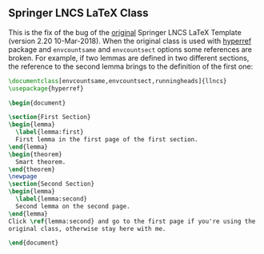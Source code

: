 ## Springer LNCS LaTeX Class

This is the fix of the bug of the [original][1] Springer LNCS LaTeX
Template (version 2.20 10-Mar-2018). When the original class is used
with [hyperref][2] package and `envcountsame` and `envcountsect`
options some references are broken. For example, if two lemmas are
defined in two different sections, the reference to the second lemma
brings to the definition of the first one:

```latex
\documentclass[envcountsame,envcountsect,runningheads]{llncs}
\usepackage{hyperref}

\begin{document}

\section{First Section}
\begin{lemma}
  \label{lemma:first}
  First lemma in the first page of the first section.
\end{lemma}
\begin{theorem}
  Smart theorem.
\end{theorem}
\newpage
\section{Second Section}
\begin{lemma}
  \label{lemma:second}
  Second lemma on the second page.
\end{lemma}
Click \ref{lemma:second} and go to the first page if you're using the
original class, otherwise stay here with me.

\end{document}
```

[1]: https://www.springer.com/gp/computer-science/lncs/conference-proceedings-guidelines?countryChanged=true
[2]: https://ctan.org/pkg/hyperref